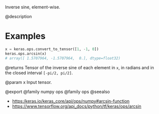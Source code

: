 Inverse sine, element-wise.

@description

# Examples
```python
x = keras.ops.convert_to_tensor([1, -1, 0])
keras.ops.arcsin(x)
# array([ 1.5707964, -1.5707964,  0.], dtype=float32)
```

@returns
Tensor of the inverse sine of each element in `x`, in radians and in
the closed interval `[-pi/2, pi/2]`.

@param x
Input tensor.

@export
@family numpy ops
@family ops
@seealso
+ <https:/keras.io/keras_core/api/ops/numpy#arcsin-function>
+ <https://www.tensorflow.org/api_docs/python/tf/keras/ops/arcsin>

